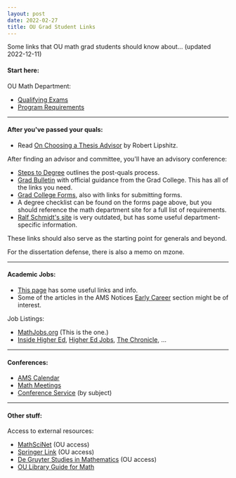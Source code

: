 ```yaml
---
layout: post
date: 2022-02-27
title: OU Grad Student Links
---
```


Some links that OU math grad students should know about... (updated 2022-12-11)

#### Start here:

OU Math Department:
* [Qualifying Exams](https://math.ou.edu/graduate/quals)
* [Program Requirements](https://math.ou.edu/graduate/grad_rules)

---

#### After you've passed your quals:
* Read [On Choosing a Thesis Advisor](https://www.ams.org/journals/notices/201902/rnoti-p191.pdf) by Robert Lipshitz.

After finding an advisor and committee, you'll have an advisory conference:
* [Steps to Degree](https://www.ou.edu/gradcollege/forms-and-policies/steps-to-degree) outlines the post-quals process.
* [Grad Bulletin](https://www.ou.edu/gradcollege/forms-and-policies/graduate-college-bulletin) with official guidance from the Grad College. This has all of the links you need.
* [Grad College Forms](https://www.ou.edu/gradcollege/forms-and-policies/forms), also with links for submitting forms.
* A degree checklist can be found on the forms page above, but you should reference the math department site for a full list of requirements.
* [Ralf Schmidt's site](http://www2.math.ou.edu/~rschmidt/grad/procedures.html) is very outdated, but has some useful department-specific information.

These links should also serve as the starting point for generals and beyond.

For the dissertation defense, there is also a memo on mzone.

---

#### Academic Jobs:
* [This page](https://math.duke.edu/graduate/applying-for-jobs) has some useful links and info.
* Some of the articles in the AMS Notices [Early Career](https://www.ams.org/cgi-bin/notices/amsnotices.pl?article_id=career&article_type=gallery&gallery_type=career) section might be of interest.

Job Listings:
* [MathJobs.org](https://www.mathjobs.org/jobs) (This is the one.)
* [Inside Higher Ed](https://careers.insidehighered.com/), [Higher Ed Jobs](https://www.higheredjobs.com/faculty/), [The Chronicle](https://jobs.chronicle.com/), ...

---

#### Conferences:
* [AMS Calendar](https://www.ams.org/meetings/calendar/mathcal)
* [Math Meetings](https://mathmeetings.net/)
* [Conference Service](https://conference-service.com/conferences/algebra.html) (by subject)

---

#### Other stuff:

Access to external resources:
* [MathSciNet](https://mathscinet-ams-org.ezproxy.lib.ou.edu/mathscinet/index.html) (OU access)
* [Springer Link](https://link-springer-com.ezproxy.lib.ou.edu/) (OU access)
* [De Gruyter Studies in Mathematics](https://www-degruyter-com.ezproxy.lib.ou.edu/serial/gstm-b/html#volumes) (OU access)
* [OU Library Guide for Math](https://guides.ou.edu/math)

